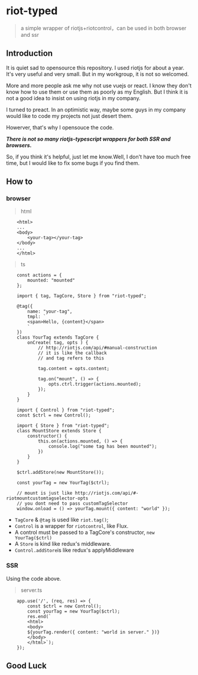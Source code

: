 # riot-typed

> a simple wrapper of riotjs+riotcontrol，can be used in both browser and ssr

## Introduction

It is quiet sad to opensource this repository. I used riotjs for about a year. It's very useful and very small. But in my workgroup, it is not so welcomed.

More and more people ask me why not use vuejs or react. I know they don't know how to use them or use them as poorly as my English. But I think it is not a good idea to insist on using riotjs in my company.

I turned to preact. In an optimistic way, maybe some guys in my company would like to code my projects not just desert them.

Howerver, that's why I opensouce the code.

***There is not so many riotjs-typescript wrappers for both SSR and browsers.***

So, if you think it's helpful, just let me know.Well, I don't have too much free time, but I would like to fix some bugs if you find them.

## How to

### browser

> html

        <html>
        ...
        <body>
            <your-tag></your-tag>
        </body>
        ...
        </html>

> ts

        const actions = {
            mounted: "mounted"
        };
        
        import { tag, TagCore, Store } from "riot-typed";

        @tag({
            name: "your-tag",
            tmpl: `
            <span>Hello, {content}</span>
            `
        })
        class YourTag extends TagCore {
            onCreate( tag, opts ) {
                // http://riotjs.com/api/#manual-construction
                // it is like the callback
                // and tag refers to this

                tag.content = opts.content;

                tag.on("mount", () => {
                    opts.ctrl.trigger(actions.mounted);
                });
            }
        }

        import { Control } from "riot-typed";
        const $ctrl = new Control();

        import { Store } from "riot-typed";
        class MountStore extends Store {
            constructor() {
                this.on(actions.mounted, () => {
                    console.log("some tag has been mounted");
                })
            }
        }

        $ctrl.addStore(new MountStore());

        const yourTag = new YourTag($ctrl);

        // mount is just like http://riotjs.com/api/#-riotmountcustomtagselector-opts
        // you dont need to pass customTagSelector
        window.onload = () => yourTag.mount({ content: "world" });


+ ```TagCore``` & ```@tag``` is used like ```riot.tag()```;
+ ```Control``` is a wrapper for ```riotcontrol```, like Flux.
+ A control must be passed to a TagCore's constructor, ```new YourTag($ctrl)```
+ A ```Store``` is kind like redux's middleware.
+ ```Control.addStore```is like redux's applyMiddleware

### SSR

Using the code above.

> server.ts

        app.use('/', (req, res) => {
            const $ctrl = new Control();
            const yourTag = new YourTag($ctrl);
            res.end(`
            <html>
            <body>
            ${yourTag.render({ content: "world in server." })}
            </body>
            </html>`);
        });

## Good Luck
